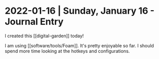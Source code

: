 # 2022-01-16 | Sunday, January 16 - Journal Entry

I created this [[digital-garden]] today!

I am using [[software/tools/Foam]]. It's pretty enjoyable so far. I should spend more time looking at the hotkeys and configurations.
